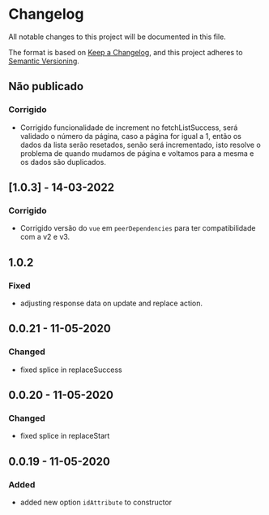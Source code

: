# Changelog
All notable changes to this project will be documented in this file.

The format is based on [Keep a Changelog](https://keepachangelog.com/en/1.0.0/),
and this project adheres to [Semantic Versioning](https://semver.org/spec/v2.0.0.html).

## Não publicado
### Corrigido
- Corrigido funcionalidade de increment no fetchListSuccess, será validado o número da página, caso a página for igual a 1, então os dados da lista serão resetados, senão será incrementado, isto resolve o problema de quando mudamos de página e voltamos para a mesma e os dados são duplicados.

## [1.0.3] - 14-03-2022
### Corrigido
- Corrigido versão do `vue` em `peerDependencies` para ter compatibilidade com a v2 e v3.

[comment]: <> (A partir da versão 1.0.3, o CHANGELOG.md deve ser escrito em português.)

## 1.0.2
### Fixed
- adjusting response data on update and replace action.

## 0.0.21 - 11-05-2020
### Changed
- fixed splice in replaceSuccess

## 0.0.20 - 11-05-2020
### Changed
- fixed splice in replaceStart

## 0.0.19 - 11-05-2020
### Added
- added new option `idAttribute` to constructor
